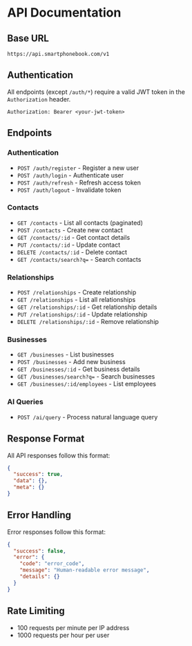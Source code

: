 # API Documentation

## Base URL
`https://api.smartphonebook.com/v1`

## Authentication
All endpoints (except `/auth/*`) require a valid JWT token in the `Authorization` header.

```
Authorization: Bearer <your-jwt-token>
```

## Endpoints

### Authentication
- `POST /auth/register` - Register a new user
- `POST /auth/login` - Authenticate user
- `POST /auth/refresh` - Refresh access token
- `POST /auth/logout` - Invalidate token

### Contacts
- `GET /contacts` - List all contacts (paginated)
- `POST /contacts` - Create new contact
- `GET /contacts/:id` - Get contact details
- `PUT /contacts/:id` - Update contact
- `DELETE /contacts/:id` - Delete contact
- `GET /contacts/search?q=` - Search contacts

### Relationships
- `POST /relationships` - Create relationship
- `GET /relationships` - List all relationships
- `GET /relationships/:id` - Get relationship details
- `PUT /relationships/:id` - Update relationship
- `DELETE /relationships/:id` - Remove relationship

### Businesses
- `GET /businesses` - List businesses
- `POST /businesses` - Add new business
- `GET /businesses/:id` - Get business details
- `GET /businesses/search?q=` - Search businesses
- `GET /businesses/:id/employees` - List employees

### AI Queries
- `POST /ai/query` - Process natural language query

## Response Format

All API responses follow this format:

```json
{
  "success": true,
  "data": {},
  "meta": {}
}
```

## Error Handling

Error responses follow this format:

```json
{
  "success": false,
  "error": {
    "code": "error_code",
    "message": "Human-readable error message",
    "details": {}
  }
}
```

## Rate Limiting
- 100 requests per minute per IP address
- 1000 requests per hour per user
